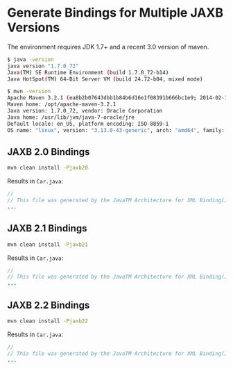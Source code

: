 # Generate Bindings for Multiple JAXB Versions

The environment requires JDK 1.7+ and a recent 3.0 version of maven.

```sh
$ java -version
java version "1.7.0_72"
Java(TM) SE Runtime Environment (build 1.7.0_72-b14)
Java HotSpot(TM) 64-Bit Server VM (build 24.72-b04, mixed mode)

$ mvn -version
Apache Maven 3.2.1 (ea8b2b07643dbb1b84b6d16e1f08391b666bc1e9; 2014-02-14T17:37:52+00:00)
Maven home: /opt/apache-maven-3.2.1
Java version: 1.7.0_72, vendor: Oracle Corporation
Java home: /usr/lib/jvm/java-7-oracle/jre
Default locale: en_US, platform encoding: ISO-8859-1
OS name: "linux", version: "3.13.0-43-generic", arch: "amd64", family: "unix"
```


## JAXB 2.0 Bindings

```sh
mvn clean install -Pjaxb20
```

Results in `Car.java`:
```java
//
// This file was generated by the JavaTM Architecture for XML Binding(JAXB) Reference Implementation, v2.0.5-b02-fcs 
...
```

## JAXB 2.1 Bindings

```sh
mvn clean install -Pjaxb21
```

Results in `Car.java`:
```java
//
// This file was generated by the JavaTM Architecture for XML Binding(JAXB) Reference Implementation, vhudson-jaxb-ri-2.1-2 
...
```


## JAXB 2.2 Bindings

```sh
mvn clean install -Pjaxb22
```

Results in `Car.java`:
```java
//
// This file was generated by the JavaTM Architecture for XML Binding(JAXB) Reference Implementation, v2.2.11 
...
```